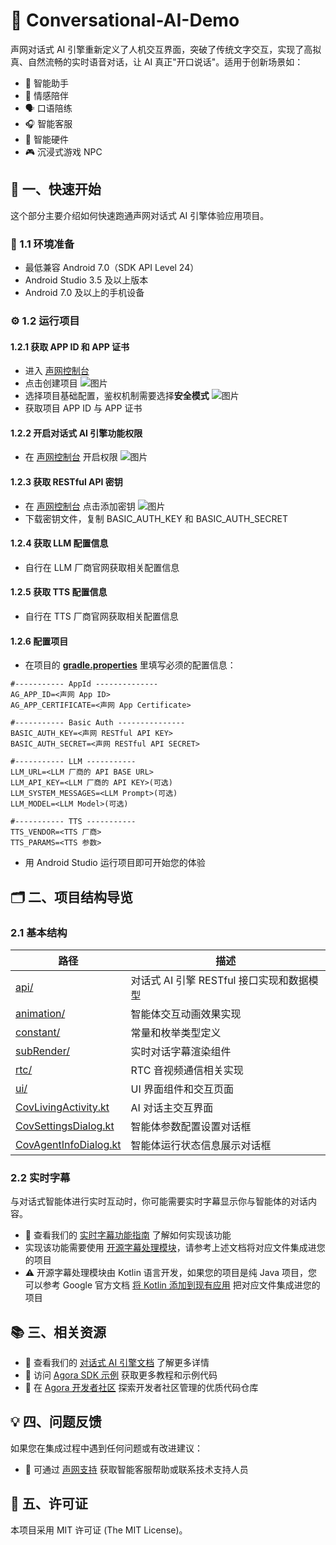 # 🌟 Conversational-AI-Demo

声网对话式 AI 引擎重新定义了人机交互界面，突破了传统文字交互，实现了高拟真、自然流畅的实时语音对话，让 AI 真正"开口说话"。适用于创新场景如：

- 🤖 智能助手
- 💞 情感陪伴
- 🗣️ 口语陪练
- 🎧 智能客服
- 📱 智能硬件
- 🎮 沉浸式游戏 NPC

## 🚀 一、快速开始

这个部分主要介绍如何快速跑通声网对话式 AI 引擎体验应用项目。

### 📱 1.1 环境准备

- 最低兼容 Android 7.0（SDK API Level 24）
- Android Studio 3.5 及以上版本
- Android 7.0 及以上的手机设备

### ⚙️ 1.2 运行项目

#### 1.2.1 获取 APP ID 和 APP 证书

- 进入 [声网控制台](https://console.shengwang.cn/overview)
- 点击创建项目
  ![图片](https://accktvpic.oss-cn-beijing.aliyuncs.com/pic/github_readme/ent-full/sdhy_1.jpg)
- 选择项目基础配置，鉴权机制需要选择**安全模式**
  ![图片](https://accktvpic.oss-cn-beijing.aliyuncs.com/pic/github_readme/ent-full/sdhy_2.jpg)
- 获取项目 APP ID 与 APP 证书

#### 1.2.2 开启对话式 AI 引擎功能权限

- 在 [声网控制台](https://console.shengwang.cn/product/ConversationAI?tab=config) 开启权限
  ![图片](https://accktvpic.oss-cn-beijing.aliyuncs.com/pic/github_readme/ent-full/ConvoAI.png)

#### 1.2.3 获取 RESTful API 密钥

- 在 [声网控制台](https://console.shengwang.cn/settings/restfulApi) 点击添加密钥
  ![图片](https://accktvpic.oss-cn-beijing.aliyuncs.com/pic/github_readme/ent-full/restful.png)
- 下载密钥文件，复制 BASIC_AUTH_KEY 和 BASIC_AUTH_SECRET

#### 1.2.4 获取 LLM 配置信息

- 自行在 LLM 厂商官网获取相关配置信息

#### 1.2.5 获取 TTS 配置信息

- 自行在 TTS 厂商官网获取相关配置信息

#### 1.2.6 配置项目

- 在项目的 [**gradle.properties**](../../gradle.properties) 里填写必须的配置信息：

```
#----------- AppId --------------
AG_APP_ID=<声网 App ID>
AG_APP_CERTIFICATE=<声网 App Certificate>

#----------- Basic Auth ---------------
BASIC_AUTH_KEY=<声网 RESTful API KEY>
BASIC_AUTH_SECRET=<声网 RESTful API SECRET>

#----------- LLM -----------
LLM_URL=<LLM 厂商的 API BASE URL>
LLM_API_KEY=<LLM 厂商的 API KEY>(可选)
LLM_SYSTEM_MESSAGES=<LLM Prompt>(可选)
LLM_MODEL=<LLM Model>(可选)

#----------- TTS -----------
TTS_VENDOR=<TTS 厂商>
TTS_PARAMS=<TTS 参数>
```

- 用 Android Studio 运行项目即可开始您的体验

## 🗂️ 二、项目结构导览

### 2.1 基本结构
| 路径                                                                                                    | 描述                                      |
| ------------------------------------------------------------------------------------------------------- | ----------------------------------------- |
| [api/](src/main/java/io/agora/scene/convoai/api)                                    | 对话式 AI 引擎 RESTful 接口实现和数据模型 |
| [animation/](src/main/java/io/agora/scene/convoai/animation)                        | 智能体交互动画效果实现                    |
| [constant/](src/main/java/io/agora/scene/convoai/constant)                          | 常量和枚举类型定义                        |
| [subRender/](src/main/java/io/agora/scene/convoai/subRender/v2)                     | 实时对话字幕渲染组件                      |
| [rtc/](src/main/java/io/agora/scene/convoai/rtc)                                    | RTC 音视频通信相关实现                    |
| [ui/](src/main/java/io/agora/scene/convoai/ui)                                      | UI 界面组件和交互页面                     |
| [CovLivingActivity.kt](src/main/java/io/agora/scene/convoai/ui/CovLivingActivity.kt)   | AI 对话主交互界面                         |
| [CovSettingsDialog.kt](src/main/java/io/agora/scene/convoai/ui/CovSettingsDialog.kt)   | 智能体参数配置设置对话框                  |
| [CovAgentInfoDialog.kt](src/main/java/io/agora/scene/convoai/ui/CovAgentInfoDialog.kt) | 智能体运行状态信息展示对话框              |

### 2.2 实时字幕
与对话式智能体进行实时互动时，你可能需要实时字幕显示你与智能体的对话内容。
- 📖 查看我们的 [实时字幕功能指南](https://doc.shengwang.cn/doc-new/convoai/doc/convoai/restful/user-guides/realtime-sub) 了解如何实现该功能
- 实现该功能需要使用 [开源字幕处理模块](src/main/java/io/agora/scene/convoai/subRender/v2)，请参考上述文档将对应文件集成进您的项目
- ⚠️ 开源字幕处理模块由 Kotlin 语言开发，如果您的项目是纯 Java 项目，您可以参考 Google 官方文档 [将 Kotlin 添加到现有应用](https://developer.android.com/kotlin/add-kotlin?hl=zh-cn) 把对应文件集成进您的项目

## 📚 三、相关资源

- 📖 查看我们的 [对话式 AI 引擎文档](https://doc.shengwang.cn/doc/convoai/restful/landing-page) 了解更多详情
- 🧩 访问 [Agora SDK 示例](https://github.com/AgoraIO) 获取更多教程和示例代码
- 👥 在 [Agora 开发者社区](https://github.com/AgoraIO-Community) 探索开发者社区管理的优质代码仓库

## 💡 四、问题反馈

如果您在集成过程中遇到任何问题或有改进建议：

- 🤖 可通过 [声网支持](https://ticket.shengwang.cn/form?type_id=&sdk_product=&sdk_platform=&sdk_version=&current=0&project_id=&call_id=&channel_name=) 获取智能客服帮助或联系技术支持人员

## 📜 五、许可证

本项目采用 MIT 许可证 (The MIT License)。
